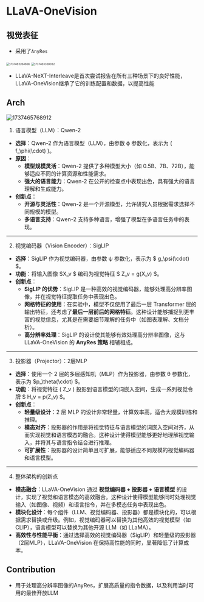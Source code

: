 # LLaVA-OneVision

## 视觉表征

- 采用了`AnyRes`

<img src="https://blog-pic-thorin.oss-cn-hangzhou.aliyuncs.com/1737463264656.png" alt="1737463264656" style="zoom:50%;" />

<img src="https://blog-pic-thorin.oss-cn-hangzhou.aliyuncs.com/1737463339032.png" alt="1737463339032" style="zoom:50%;" />

- LLaVA-NeXT-Interleave是首次尝试报告在所有三种场景下的良好性能，LLaVA-OneVision继承了它的训练配置和数据，以提高性能



## Arch

![1737465768912](https://blog-pic-thorin.oss-cn-hangzhou.aliyuncs.com/1737465768912.png)

1. 语言模型（LLM）：Qwen-2

- **选择**：Qwen-2 作为语言模型（LLM），由参数 ϕ 参数化，表示为 \( f_\phi(\cdot) \)。
- **原因**：
  - **模型规模灵活**：Qwen-2 提供了多种模型大小（如 0.5B、7B、72B），能够适应不同的计算资源和性能需求。
  - **强大的语言能力**：Qwen-2 在公开的检查点中表现出色，具有强大的语言理解和生成能力。
- **创新点**：
  - **开源与灵活性**：Qwen-2 是一个开源模型，允许研究人员根据需求选择不同规模的模型。
  - **多语言支持**：Qwen-2 支持多种语言，增强了模型在多语言任务中的表现。

---

2. 视觉编码器（Vision Encoder）：SigLIP

- **选择**：SigLIP 作为视觉编码器，由参数 ψ 参数化，表示为 $ g_\psi(\cdot) $。
- **功能**：将输入图像 $X_v $ 编码为视觉特征 $ Z_v = g(X_v) $。
- **创新点**：
  - **SigLIP 的优势**：SigLIP 是一种高效的视觉编码器，能够处理高分辨率图像，并在视觉特征提取任务中表现出色。
  - **网格特征的使用**：在实验中，模型不仅使用了最后一层 Transformer 层的输出特征，还考虑了**最后一层前后的网格特征**。这种设计能够捕捉到更丰富的视觉信息，尤其是在需要细节理解的任务中（如图表理解、文档分析）。
  - **高分辨率处理**：SigLIP 的设计使其能够有效处理高分辨率图像，这与 LLaVA-OneVision 的 **AnyRes 策略** 相辅相成。

---

3. 投影器（Projector）：2层MLP

- **选择**：使用一个 2 层的多层感知机（MLP）作为投影器，由参数 θ 参数化，表示为 $p_\theta(\cdot) $。
- **功能**：将视觉特征 \( Z_v \) 投影到语言模型的词嵌入空间，生成一系列视觉令牌 $ H_v = p(Z_v) $。
- **创新点**：
  - **轻量级设计**：2 层 MLP 的设计非常轻量，计算效率高，适合大规模训练和推理。
  - **模态对齐**：投影器的作用是将视觉特征与语言模型的词嵌入空间对齐，从而实现视觉和语言模态的融合。这种设计使得模型能够更好地理解视觉输入，并将其与语言指令结合进行推理。
  - **可扩展性**：投影器的设计简单且可扩展，能够适应不同规模的视觉编码器和语言模型。

---

4. 整体架构的创新点

- **模态融合**：LLaVA-OneVision 通过 **视觉编码器 + 投影器 + 语言模型** 的设计，实现了视觉和语言模态的高效融合。这种设计使得模型能够同时处理视觉输入（如图像、视频）和语言指令，并在多模态任务中表现出色。
- **模块化设计**：每个组件（LLM、视觉编码器、投影器）都是模块化的，可以根据需求替换或升级。例如，视觉编码器可以替换为其他高效的视觉模型（如 CLIP），语言模型可以替换为其他开源 LLM（如 LLaMA）。
- **高效性与性能平衡**：通过选择高效的视觉编码器（SigLIP）和轻量级的投影器（2层MLP），LLaVA-OneVision 在保持高性能的同时，显著降低了计算成本。

## Contribution

- 用于处理高分辨率图像的AnyRes，扩展高质量的指令数据，以及利用当时可用的最佳开放LLM

